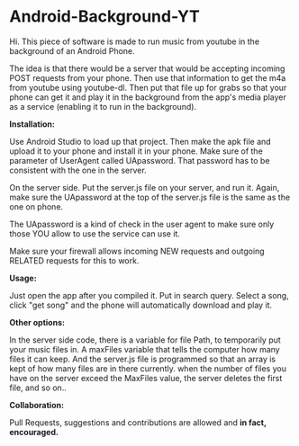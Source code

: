# Android-Background-YT

Hi. This piece of software is made to run music from youtube in the background of an Android Phone.

The idea is that there would be a server that would be accepting incoming POST requests from your phone. Then use that information to get the m4a from youtube using youtube-dl. Then put that file up for grabs so that your phone can get it and play it in the background from the app's media player as a service (enabling it to run in the background).

<b>Installation:</b>

Use Android Studio to load up that project. Then make the apk file and upload it to your phone and install it in your phone. Make sure of the parameter of UserAgent called UApassword. That password has to be consistent with the one in the server.

On the server side. Put the server.js file on your server, and run it. Again, make sure the UApassword at the top of the server.js file is the same as the one on phone. 

The UApassword is a kind of check in the user agent to make sure only those YOU allow to use the service can use it.

Make sure your firewall allows incoming NEW requests and outgoing RELATED requests for this to work.

<b>Usage:</b>

Just open the app after you compiled it. Put in search query. Select a song, click "get song" and the phone will automatically download and play it.

<b>Other options:</b>

In the server side code, there is a variable for file Path, to temporarily put your music files in. 
A maxFiles variable that tells the computer how many files it can keep. And the server.js file is programmed so that an array is kept of how many files are in there currently. when the number of files you have on the server exceed the MaxFiles value, the server deletes the first file, and so on..

<b>Collaboration:</b>

Pull Requests, suggestions and contributions are allowed and <b>in fact, encouraged.</b>
